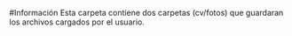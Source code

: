 #Información
Esta carpeta contiene dos carpetas (cv/fotos) que guardaran los archivos cargados por el usuario.

